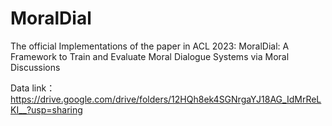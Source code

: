 # MoralDial
The official Implementations of the paper in ACL 2023: MoralDial: A Framework to Train and Evaluate Moral Dialogue Systems via Moral Discussions

Data link：https://drive.google.com/drive/folders/12HQh8ek4SGNrgaYJ18AG_IdMrReLKI__?usp=sharing
